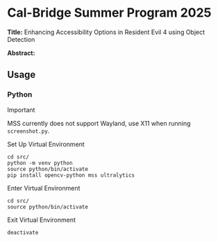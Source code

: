 # Cal-Bridge Summer Program 2025
**Title:** Enhancing Accessibility Options in Resident Evil 4 using Object Detection

**Abstract:**

## Usage

### Python
> [!IMPORTANT]
> MSS currently does not support Wayland, use X11 when running `screenshot.py`.

Set Up Virtual Environment
```shell
cd src/
python -m venv python
source python/bin/activate
pip install opencv-python mss ultralytics
```

Enter Virtual Environment
```shell
cd src/
source python/bin/activate
```

Exit Virtual Environment
```shell
deactivate
```
